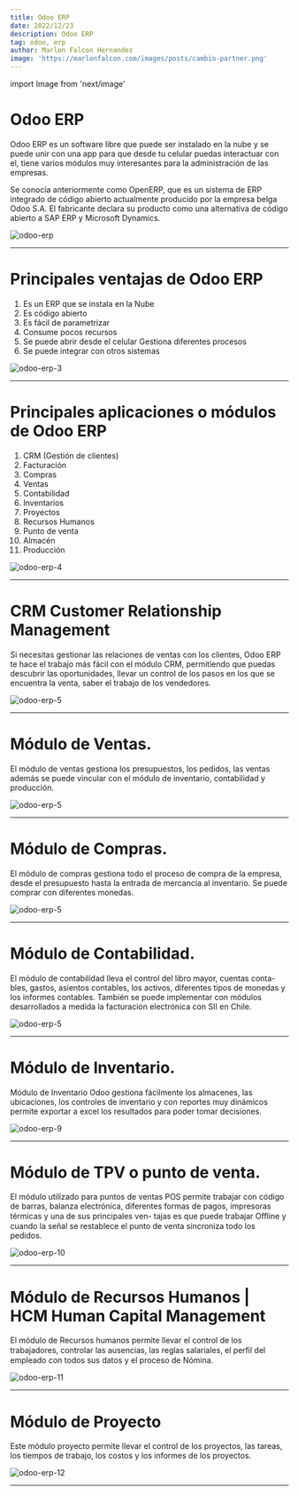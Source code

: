 ```yaml
---
title: Odoo ERP
date: 2022/12/23
description: Odoo ERP
tag: odoo, erp
author: Marlon Falcon Hernandez
image: 'https://marlonfalcon.com/images/posts/cambio-partner.png'
---
```

import Image from 'next/image'

# Odoo ERP
Odoo ERP es un software libre que puede ser instalado en la nube y se puede unir con una app para que desde tu celular puedas interactuar con el, tiene varios módulos muy interesantes para la administración de las empresas.

Se conocía anteriormente como OpenERP, que es un sistema de ERP integrado de código abierto actualmente producido por la empresa belga Odoo S.A. El fabricante declara su producto como una alternativa de código abierto a SAP ERP y Microsoft Dynamics.

<Image
  src="/images/odoo/odoo-erp.png"
  alt="odoo-erp"
  width={1066}
  height={800}
  priority
  className="next-image"
/>

---

# Principales ventajas de Odoo ERP
1. Es un ERP que se instala en la Nube
2. Es código abierto
3. Es fácil de parametrizar
4. Consume pocos recursos
5. Se puede abrir desde el celular Gestiona diferentes procesos
6. Se puede integrar con otros sistemas

<Image
  src="/images/odoo/odoo-erp-3.png"
  alt="odoo-erp-3"
  width={1066}
  height={800}
  priority
  className="next-image"
/>

---

# Principales aplicaciones o módulos de Odoo ERP
1. CRM (Gestión de clientes)
2. Facturación
3. Compras
4. Ventas
5. Contabilidad
6. Inventarios
7. Proyectos
8. Recursos Humanos
9. Punto de venta
10. Almacén
11. Producción

<Image
  src="/images/odoo/odoo-erp-4.png"
  alt="odoo-erp-4"
  width={1066}
  height={800}
  priority
  className="next-image"
/>

---

# CRM Customer Relationship Management
Si necesitas gestionar las relaciones de ventas con los clientes, Odoo ERP te hace el trabajo más fácil con el módulo CRM, permitiendo que puedas descubrir las oportunidades, llevar un control de los pasos en los que se encuentra la venta, saber el trabajo de los vendedores.

<Image
  src="/images/odoo/odoo-erp-5.png"
  alt="odoo-erp-5"
  width={1066}
  height={800}
  priority
  className="next-image"
/>

---


# Módulo de Ventas.
El módulo de ventas gestiona los presupuestos, los pedidos, las ventas además se puede vincular con el módulo de inventario, contabilidad y producción.

<Image
  src="/images/odoo/odoo-erp-6.png"
  alt="odoo-erp-5"
  width={1066}
  height={800}
  priority
  className="next-image"
/>

---


# Módulo de Compras.
El módulo de compras gestiona todo el proceso de compra de la empresa, desde el presupuesto hasta la entrada de mercancía al inventario. Se puede comprar con diferentes monedas.

<Image
  src="/images/odoo/odoo-erp-7.png"
  alt="odoo-erp-5"
  width={1066}
  height={800}
  priority
  className="next-image"
/>

---


# Módulo de Contabilidad.
El módulo de contabilidad lleva el control del libro mayor, cuentas conta- bles, gastos, asientos contables, los activos, diferentes tipos de monedas y los informes contables. También se puede implementar con módulos desarrollados a medida la facturación electrónica con SII en Chile.

<Image
  src="/images/odoo/odoo-erp-8.png"
  alt="odoo-erp-5"
  width={1066}
  height={800}
  priority
  className="next-image"
/>

---

# Módulo de Inventario.
Módulo de Inventario Odoo gestiona fácilmente los almacenes, las ubicaciones, los controles de inventario y con reportes muy dinámicos permite exportar a excel los resultados para poder tomar decisiones.

<Image
  src="/images/odoo/odoo-erp-9.png"
  alt="odoo-erp-9"
  width={1066}
  height={800}
  priority
  className="next-image"
/>

---


# Módulo de TPV o punto de venta.
El módulo utilizado para puntos de ventas POS permite trabajar con código de barras, balanza electrónica, diferentes formas de pagos, impresoras térmicas y una de sus principales ven- tajas es que puede trabajar Oﬄine y cuando la señal se restablece el punto de venta sincroniza todo los pedidos.

<Image
  src="/images/odoo/odoo-erp-10.png"
  alt="odoo-erp-10"
  width={1066}
  height={800}
  priority
  className="next-image"
/>

---

# Módulo de Recursos Humanos | HCM Human Capital Management
El módulo de Recursos humanos permite llevar el control de los trabajadores, controlar las ausencias, las reglas salariales, el perﬁl del empleado con todos sus datos y el proceso de Nómina.

<Image
  src="/images/odoo/odoo-erp-11.png"
  alt="odoo-erp-11"
  width={1066}
  height={800}
  priority
  className="next-image"
/>

---

# Módulo de Proyecto
Este módulo proyecto permite llevar el control de los proyectos, las tareas, los tiempos de trabajo, los costos y los informes de los proyectos.

<Image
  src="/images/odoo/odoo-erp-12.png"
  alt="odoo-erp-12"
  width={1066}
  height={800}
  priority
  className="next-image"
/>

---